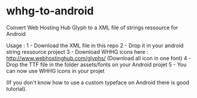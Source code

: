 # whhg-to-android
Convert Web Hosting Hub Glyph to a XML file of strings ressource for Android

Usage :
1 - Download the XML file in this repo
2 - Drop it in your android string ressource project
3 - Download WHHG icons here : http://www.webhostinghub.com/glyphs/ (Download all icon in one font)
4 - Drop the TTF file in the folder assets/fonts on your Android projet
5 - You can now use WHHG icons in your projet

(If you don't know how to use a custom typeface on Android there is good tutorial).
